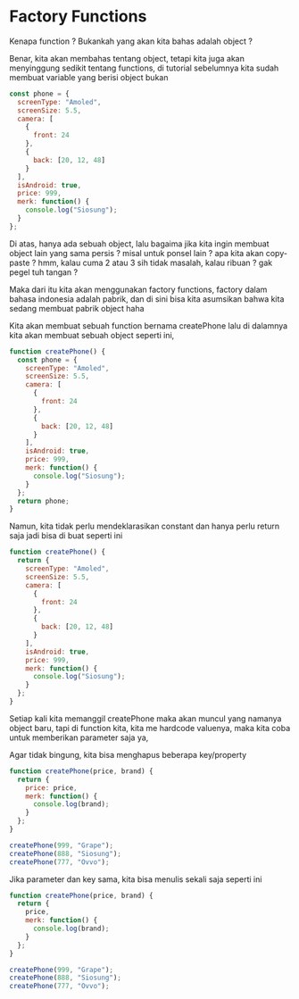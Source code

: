 # Factory Functions

Kenapa function ? Bukankah yang akan kita bahas adalah object ?

Benar, kita akan membahas tentang object, tetapi kita juga akan menyinggung sedikit tentang functions, di tutorial sebelumnya kita sudah membuat variable yang berisi object bukan

```javascript
const phone = {
  screenType: "Amoled",
  screenSize: 5.5,
  camera: [
    {
      front: 24
    },
    {
      back: [20, 12, 48]
    }
  ],
  isAndroid: true,
  price: 999,
  merk: function() {
    console.log("Siosung");
  }
};
```

Di atas, hanya ada sebuah object, lalu bagaima jika kita ingin membuat object lain yang sama persis ? misal untuk ponsel lain ? apa kita akan copy-paste ? hmm, kalau cuma 2 atau 3 sih tidak masalah, kalau ribuan ? gak pegel tuh tangan ?

Maka dari itu kita akan menggunakan factory functions, factory dalam bahasa indonesia adalah pabrik, dan di sini bisa kita asumsikan bahwa kita sedang membuat pabrik object haha

Kita akan membuat sebuah function bernama createPhone lalu di dalamnya kita akan membuat sebuah object seperti ini,

```javascript
function createPhone() {
  const phone = {
    screenType: "Amoled",
    screenSize: 5.5,
    camera: [
      {
        front: 24
      },
      {
        back: [20, 12, 48]
      }
    ],
    isAndroid: true,
    price: 999,
    merk: function() {
      console.log("Siosung");
    }
  };
  return phone;
}
```

Namun, kita tidak perlu mendeklarasikan constant dan hanya perlu return saja jadi bisa di buat seperti ini

```javascript
function createPhone() {
  return {
    screenType: "Amoled",
    screenSize: 5.5,
    camera: [
      {
        front: 24
      },
      {
        back: [20, 12, 48]
      }
    ],
    isAndroid: true,
    price: 999,
    merk: function() {
      console.log("Siosung");
    }
  };
}
```

Setiap kali kita memanggil createPhone maka akan muncul yang namanya object baru, tapi di function kita, kita me hardcode valuenya, maka kita coba untuk memberikan parameter saja ya,

Agar tidak bingung, kita bisa menghapus beberapa key/property

```javascript
function createPhone(price, brand) {
  return {
    price: price,
    merk: function() {
      console.log(brand);
    }
  };
}

createPhone(999, "Grape");
createPhone(888, "Siosung");
createPhone(777, "Ovvo");
```

Jika parameter dan key sama, kita bisa menulis sekali saja seperti ini

```javascript
function createPhone(price, brand) {
  return {
    price,
    merk: function() {
      console.log(brand);
    }
  };
}

createPhone(999, "Grape");
createPhone(888, "Siosung");
createPhone(777, "Ovvo");
```
